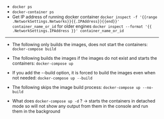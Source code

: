 - `docker ps`
- `docker-container ps`
- Get IP address of running docker container
`docker inspect -f '{{range .NetworkSettings.Networks}}{{.IPAddress}}{{end}}' container_name_or_id`
for older engines `docker inspect --format '{{ .NetworkSettings.IPAddress }}' container_name_or_id`

---

- The following only builds the images, does not start the containers: `docker-compose build`
- The following builds the images if the images do not exist and starts the containers: `docker-compose up`
- If you add the --build option, it is forced to build the images even when not needed: `docker-compose up --build`
- The following skips the image build process: `docker-compose up --no-build`


- What does `docker-compose up -d` ? -> starts the containers in detached mode so will not show any output from them in the console and run them in the background

